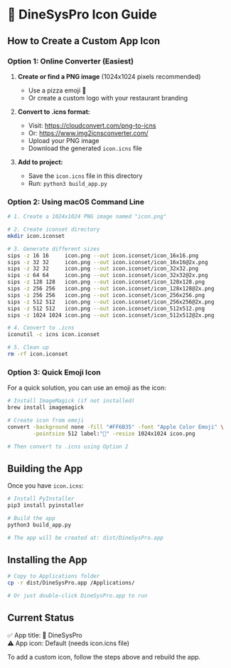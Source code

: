 # 🍕 DineSysPro Icon Guide

## How to Create a Custom App Icon

### Option 1: Online Converter (Easiest)

1. **Create or find a PNG image** (1024x1024 pixels recommended)
   - Use a pizza emoji 🍕
   - Or create a custom logo with your restaurant branding

2. **Convert to .icns format:**
   - Visit: https://cloudconvert.com/png-to-icns
   - Or: https://www.img2icnsconverter.com/
   - Upload your PNG image
   - Download the generated `icon.icns` file

3. **Add to project:**
   - Save the `icon.icns` file in this directory
   - Run: `python3 build_app.py`

### Option 2: Using macOS Command Line

```bash
# 1. Create a 1024x1024 PNG image named "icon.png"

# 2. Create iconset directory
mkdir icon.iconset

# 3. Generate different sizes
sips -z 16 16     icon.png --out icon.iconset/icon_16x16.png
sips -z 32 32     icon.png --out icon.iconset/icon_16x16@2x.png
sips -z 32 32     icon.png --out icon.iconset/icon_32x32.png
sips -z 64 64     icon.png --out icon.iconset/icon_32x32@2x.png
sips -z 128 128   icon.png --out icon.iconset/icon_128x128.png
sips -z 256 256   icon.png --out icon.iconset/icon_128x128@2x.png
sips -z 256 256   icon.png --out icon.iconset/icon_256x256.png
sips -z 512 512   icon.png --out icon.iconset/icon_256x256@2x.png
sips -z 512 512   icon.png --out icon.iconset/icon_512x512.png
sips -z 1024 1024 icon.png --out icon.iconset/icon_512x512@2x.png

# 4. Convert to .icns
iconutil -c icns icon.iconset

# 5. Clean up
rm -rf icon.iconset
```

### Option 3: Quick Emoji Icon

For a quick solution, you can use an emoji as the icon:

```bash
# Install ImageMagick (if not installed)
brew install imagemagick

# Create icon from emoji
convert -background none -fill "#FF6B35" -font "Apple Color Emoji" \
        -pointsize 512 label:"🍕" -resize 1024x1024 icon.png

# Then convert to .icns using Option 2
```

## Building the App

Once you have `icon.icns`:

```bash
# Install PyInstaller
pip3 install pyinstaller

# Build the app
python3 build_app.py

# The app will be created at: dist/DineSysPro.app
```

## Installing the App

```bash
# Copy to Applications folder
cp -r dist/DineSysPro.app /Applications/

# Or just double-click DineSysPro.app to run
```

## Current Status

✅ App title: 🍕 DineSysPro  
⚠️ App icon: Default (needs icon.icns file)  

To add a custom icon, follow the steps above and rebuild the app.

